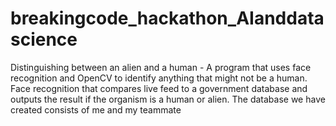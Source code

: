 # breakingcode_hackathon_AIanddatascience
Distinguishing between an alien and a human - A program that uses face recognition and OpenCV to identify anything that might not be a human. Face recognition that compares live feed to a government database and outputs the result if the organism is a human or alien. The database we have created consists of me and my teammate

